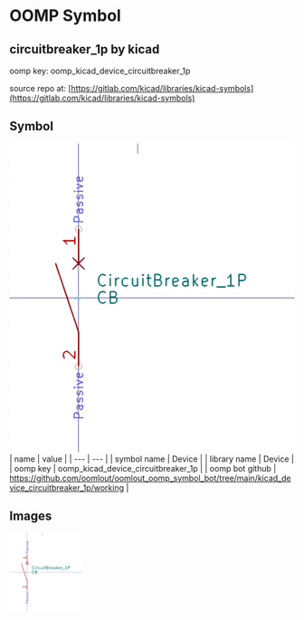 # OOMP Symbol  
## circuitbreaker_1p  by kicad  
  
oomp key: oomp_kicad_device_circuitbreaker_1p  
  
source repo at: [https://gitlab.com/kicad/libraries/kicad-symbols](https://gitlab.com/kicad/libraries/kicad-symbols)  
## Symbol  
  
[![working.png](working_600.png)](working.png)  
| name | value | 
| --- | --- | 
| symbol name | Device | 
| library name | Device | 
| oomp key | oomp_kicad_device_circuitbreaker_1p | 
| oomp bot github | https://github.com/oomlout/oomlout_oomp_symbol_bot/tree/main/kicad_device_circuitbreaker_1p/working | 
## Images  
  
[![working.png](working_140.png)](working.png)  
